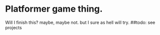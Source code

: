 # Platformer game thing.
Will I finish this? maybe, maybe not. but I sure as hell will try.
##todo: see projects
